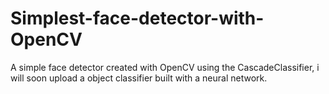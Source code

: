 # Simplest-face-detector-with-OpenCV
A simple face detector created with OpenCV using the CascadeClassifier, i will soon upload a object classifier built with a neural network.
